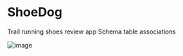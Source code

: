 # ShoeDog
Trail running shoes review app
Schema table associations

![image](https://user-images.githubusercontent.com/94004958/236898056-e30cacc1-6bfa-42e0-a239-dadffa84fd35.png)
